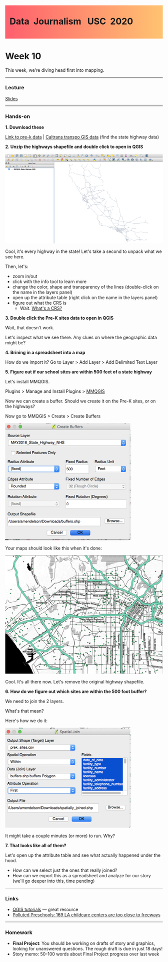 <div class="header">
<h1 class="ml7">
  <span class="text-wrapper">
    <span class="letters"><p id ="usc p">Data&nbsp;&nbsp;Journalism&nbsp;&nbsp;&nbsp;USC&nbsp;&nbsp;2020</p></span>
  </span>
</h1>
</div>
<script src="https://cdnjs.cloudflare.com/ajax/libs/animejs/2.0.2/anime.min.js"></script>

<script src="https://ajax.googleapis.com/ajax/libs/jquery/3.3.1/jquery.min.js"></script>

<style>
.header{
      background-image: linear-gradient(to right, #ff5f6d, #ffc371);
}

.ml7 {
  position: relative;
  font-weight: 1200;


}
.ml7 .text-wrapper {
  position: relative;
  display: inline-block;
  padding-top: 0.2em;
  padding-right: 0.05em;
  padding-bottom: 0.1em;
  overflow: hidden;
  padding-left: 14px;

}
.ml7 .letter {
  transform-origin: 0 100%;
  display: inline-block;
  line-height: 1.3em;
  font-size: 3.6em;
  color: #FFFFFF
}


</style>


<script>
// Wrap every letter in a span
$('.ml7 .letters').each(function(){
  $(this).html($(this).text().replace(/([^\x00-\x80]|\w)/g, "<span class='letter'>$&</span>"));
});

anime.timeline({loop: true})
  .add({
    targets: '.ml7 .letter',
    translateY: ["1.1em", 0],
    translateX: ["0.55em", 0],
    translateZ: 0,
    rotateZ: [180, 0],
    duration: 1050,
    easing: "easeOutExpo",
    delay: function(el, i) {
      return 50 * i;
    }
  }).add({
    targets: '.ml7',
    opacity: 0,
    duration: 1000,
    easing: "easeOutExpo",
    delay: 1000
  });
</script>


# Week 10
This week, we're diving head first into mapping.

---

### Lecture

[Slides](https://docs.google.com/presentation/d/1HXFaS8TLeBzc9yq2wx7aV40ZqtBpApvpeznJ6x2QNek/edit#slide=id.p)

---

### Hands-on

**1. Download these**

[Link to pre-k data](../data/prek_sites.csv) | [Caltrans transpo GIS data](http://www.dot.ca.gov/hq/tsip/gis/datalibrary/) (find the state highway data)

**2. Unzip the highways shapefile and double click to open in QGIS**

![](imgs/1.png)

Cool, it's every highway in the state! Let's take a second to unpack what we see here.

Then, let's:

* zoom in/out
* click with the info tool to learn more
* change the color, shape and transparency of the lines (double-click on the name in the layers panel)
* open up the attribute table (right click on the name in the layers panel)
* figure out what the CRS is
	* Wait. [What's a CRS?](https://github.com/d3/d3-geo-projection)

**3. Double click the Pre-K sites data to open in QGIS**

Wait, that doesn't work.

Let's inspect what we see there. Any clues on where the geographic data might be?

**4. Brining in a spreadsheet into a map**

How do we import it? Go to Layer > Add Layer > Add Delimited Text Layer

**5. Figure out if our school sites are within 500 feet of a state highway**

Let's install MMQGIS.

Plugins > Manage and Install Plugins > [MMQGIS](http://michaelminn.com/linux/mmqgis/)

Now we can create a buffer. Should we create it on the Pre-K sites, or on the highways?

Now go to MMQGIS > Create > Create Buffers

<img src="imgs/2.png" width="400">

Your maps should look like this when it's done:

![](imgs/3.png)

Cool. It's all there now. Let's remove the original highway shapefile.


**6. How do we figure out which sites are within the 500 foot buffer?**

We need to join the 2 layers.

What's that mean?

Here's how we do it:

<img src="imgs/4.png" width="400">

It might take a couple minutes (or more) to run. Why?


**7. That looks like all of them?**

Let's open up the attribute table and see what actually happened under the hood.

* How can we select just the ones that really joined?
* How can we export this as a spreadsheet and analyze for our story (we'll go deeper into this, time pending)


---

### Links

* [QGIS tutorials](https://www.qgistutorials.com/en/) — great resource
* [Polluted Preschools: 169 LA childcare centers are too close to freeways](https://www.scpr.org/news/2016/03/29/58878/pollution-near-preschools-is-impacting-nearly-10-0/)

---

### Homework

* **Final Project**: You should be working on drafts of story and graphics, looking for unanswered questions. The rough draft is due in just 18 days!
* Story memo: 50-100 words about Final Project progress over last week